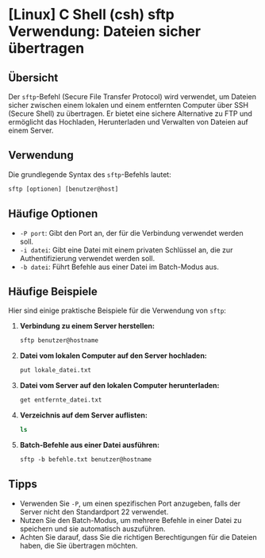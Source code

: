 # [Linux] C Shell (csh) sftp Verwendung: Dateien sicher übertragen

## Übersicht
Der `sftp`-Befehl (Secure File Transfer Protocol) wird verwendet, um Dateien sicher zwischen einem lokalen und einem entfernten Computer über SSH (Secure Shell) zu übertragen. Er bietet eine sichere Alternative zu FTP und ermöglicht das Hochladen, Herunterladen und Verwalten von Dateien auf einem Server.

## Verwendung
Die grundlegende Syntax des `sftp`-Befehls lautet:

```csh
sftp [optionen] [benutzer@host]
```

## Häufige Optionen
- `-P port`: Gibt den Port an, der für die Verbindung verwendet werden soll.
- `-i datei`: Gibt eine Datei mit einem privaten Schlüssel an, die zur Authentifizierung verwendet werden soll.
- `-b datei`: Führt Befehle aus einer Datei im Batch-Modus aus.

## Häufige Beispiele
Hier sind einige praktische Beispiele für die Verwendung von `sftp`:

1. **Verbindung zu einem Server herstellen:**
   ```csh
   sftp benutzer@hostname
   ```

2. **Datei vom lokalen Computer auf den Server hochladen:**
   ```csh
   put lokale_datei.txt
   ```

3. **Datei vom Server auf den lokalen Computer herunterladen:**
   ```csh
   get entfernte_datei.txt
   ```

4. **Verzeichnis auf dem Server auflisten:**
   ```csh
   ls
   ```

5. **Batch-Befehle aus einer Datei ausführen:**
   ```csh
   sftp -b befehle.txt benutzer@hostname
   ```

## Tipps
- Verwenden Sie `-P`, um einen spezifischen Port anzugeben, falls der Server nicht den Standardport 22 verwendet.
- Nutzen Sie den Batch-Modus, um mehrere Befehle in einer Datei zu speichern und sie automatisch auszuführen.
- Achten Sie darauf, dass Sie die richtigen Berechtigungen für die Dateien haben, die Sie übertragen möchten.